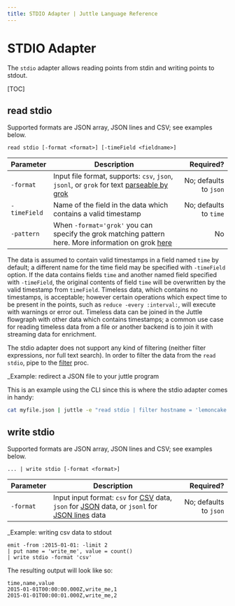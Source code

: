 ```yaml
---
title: STDIO Adapter | Juttle Language Reference
---
```


# STDIO Adapter

The `stdio` adapter allows reading points from stdin and writing points to stdout.

[TOC]

## read stdio

Supported formats are JSON array, JSON lines and CSV; see examples below.

```text
read stdio [-format <format>] [-timeField <fieldname>]
```

Parameter         |             Description          | Required?
----------------- | -------------------------------- | ---------:
`-format`         | Input file format, supports: `csv`, `json`, `jsonl`, or `grok` for text [parseable by grok](adapters/parsers/index.md) | No; defaults to `json`
`-timeField`      | Name of the field in the data which contains a valid timestamp  | No; defaults to `time`
`-pattern`        | When `-format='grok'` you can specify the grok matching pattern here. More information on grok [here](adapters/parsers/grok.md)  | No

The data is assumed to contain valid timestamps in a field named `time` by default; a different name for the time field may be specified with `-timeField` option. If the data contains fields `time` and another named field specified with `-timeField`, the original contents of field `time` will be overwritten by the valid timestamp from `timeField`. 
Timeless data, which contains no timestamps, is acceptable; however certain operations which expect time to be present in the points, such as `reduce -every :interval:`, will execute with warnings or error out. Timeless data can be joined in the Juttle flowgraph with other data which contains timestamps; a common use case for reading timeless data from a file or another backend is to join it with streaming data for enrichment.

The stdio adapter does not support any kind of filtering (neither filter expressions, nor full text search). In order to filter the data from the `read stdio`, pipe to the [filter](../processors/filter.md) proc.

_Example: redirect a JSON file to your juttle program

This is an example using the CLI since this is where the stdio adapter comes in handy:

```bash
cat myfile.json | juttle -e "read stdio | filter hostname = 'lemoncake' | view table"
```

## write stdio

Supported formats are JSON array, JSON lines and CSV; see examples below.

```text
... | write stdio [-format <format>]
```

Parameter         |             Description          | Required?
----------------- | -------------------------------- | ---------:
`-format`         | Input input format: `csv` for [CSV](https://tools.ietf.org/html/rfc4180) data, `json` for [JSON](https://tools.ietf.org/html/rfc7159) data, or `jsonl` for [JSON lines](http://jsonlines.org/) data | No; defaults to `json`

_Example: writing csv data to stdout

```juttle
emit -from :2015-01-01: -limit 2
| put name = 'write_me', value = count()
| write stdio -format 'csv'
```

The resulting output will look like so:

```csv
time,name,value
2015-01-01T00:00:00.000Z,write_me,1
2015-01-01T00:00:01.000Z,write_me,2
```
